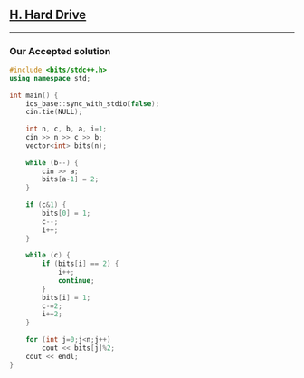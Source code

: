 ## [H. Hard Drive](https://codeforces.com/gym/102483/problem/H)
---
### Our Accepted solution

```C++
#include <bits/stdc++.h>
using namespace std;
 
int main() {
    ios_base::sync_with_stdio(false);
    cin.tie(NULL);
 
    int n, c, b, a, i=1;
    cin >> n >> c >> b;
    vector<int> bits(n);
    
    while (b--) {
        cin >> a;
        bits[a-1] = 2;
    }
 
    if (c&1) {
        bits[0] = 1;
        c--;
        i++;
    }
 
    while (c) {
        if (bits[i] == 2) {
            i++;
            continue;
        }
        bits[i] = 1;
        c-=2;
        i+=2;
    }
 
    for (int j=0;j<n;j++)
        cout << bits[j]%2;
    cout << endl;
}
```
